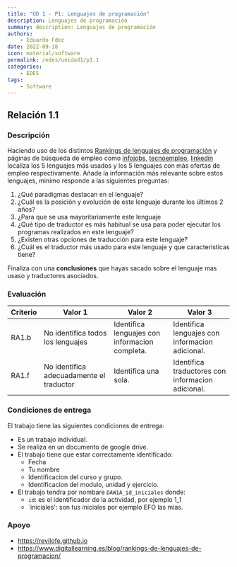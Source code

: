 ```yaml
---
title: "UD 1 - P1: Lenguajes de programación"
description: Lenguajes de programación
summary: description: Lenguajes de programación
authors:
    - Eduardo Fdez
date: 2022-09-18
icon: material/software
permalink: /edes/unidad1/p1.1
categories:
    - EDES
tags:
    - Software
---
```

## Relación 1.1

### Descripción

Haciendo uso de los distintos [Rankings de lenguajes de programación](https://www.digitallearning.es/blog/rankings-de-lenguajes-de-programacion/) y páginas de búsqueda de empleo como [infojobs](https://www.infojobs.net/), [tecnoempleo](https://www.tecnoempleo.com/), [linkedin](https://www.linkedin.com/) localiza los 5 lenguajes más usados y los 5 lenguajes con más ofertas de empleo respectivamente. Añade la información más relevante sobre estos lenguajes, minimo responde a las siguientes preguntas:

1. ¿Qué paradigmas destacan en el lenguaje?
2. ¿Cuál es la posición y evolución de este lenguaje durante los últimos 2 años?
3. ¿Para que se usa mayoritariamente este lenguaje
4. ¿Qué tipo de traductor es más habitual se usa para poder ejecutar los programas realizados en este lenguaje?
5. ¿Existen otras opciones de traducción para este lenguaje?
6. ¿Cuál es el traductor más usado para este lenguaje y que caracteristicas tiene?

Finaliza con una **conclusiones** que hayas sacado sobre el lenguaje mas usaso y traductores asociados.

### Evaluación


| Criterio | Valor 1                                  | Valor 2                                        | Valor 3                                           |
| ---------- | ------------------------------------------ | ------------------------------------------------ | --------------------------------------------------- |
| RA1.b    | No identifica todos los lenguajes       | Identifica lenguajes con informacion completa. | Identifica lenguajes con informacion adicional.   |
| RA1.f    | No identifica adecuadamente el traductor | Identifica una sola.                           | Identifica traductores con informacion adicional. |

### Condiciones de entrega

El trabajo tiene las siguientes condiciones de entrega:

* Es un trabajo individual.
* Se realiza en un documento de google drive.
* El trabajo tiene que estar correctamente identificado:
    * Fecha
    * Tu nombre
    * Identificacion del curso y grupo.
    * Identificacion del modulo, unidad y ejercicio.
* El trabajo tendra por nombare `DAW1A_id_iniciales` donde:
    * `id`: es el identificador de la actividad, por ejemplo 1_1
    * `iniciales': son tus iniciales por ejemplo EFO las mias.

### Apoyo

* https://revilofe.github.io
* https://www.digitallearning.es/blog/rankings-de-lenguajes-de-programacion/

